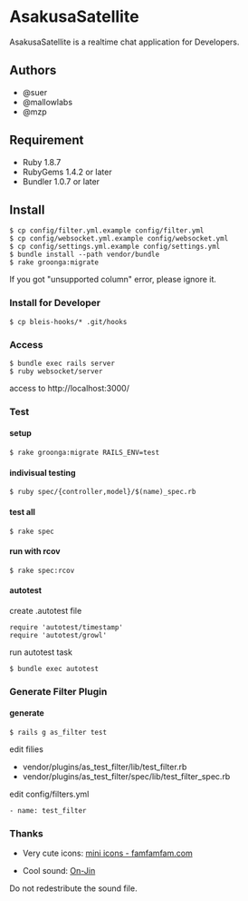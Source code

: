 AsakusaSatellite
===================

AsakusaSatellite is a realtime chat application for Developers.

Authors
----------------
 * @suer
 * @mallowlabs
 * @mzp

Requirement
----------------
 * Ruby 1.8.7
 * RubyGems 1.4.2 or later
 * Bundler 1.0.7 or later

Install
----------------

    $ cp config/filter.yml.example config/filter.yml
    $ cp config/websocket.yml.example config/websocket.yml
    $ cp config/settings.yml.example config/settings.yml
    $ bundle install --path vendor/bundle
    $ rake groonga:migrate

If you got "unsupported column" error, please ignore it.

### Install for Developer

    $ cp bleis-hooks/* .git/hooks

### Access

    $ bundle exec rails server
    $ ruby websocket/server

access to http://localhost:3000/

### Test
#### setup

    $ rake groonga:migrate RAILS_ENV=test

#### indivisual testing

    $ ruby spec/{controller,model}/$(name)_spec.rb

#### test all

    $ rake spec

#### run with rcov

    $ rake spec:rcov

#### autotest

create .autotest file

    require 'autotest/timestamp'
    require 'autotest/growl'

run autotest task

    $ bundle exec autotest

### Generate Filter Plugin

#### generate

    $ rails g as_filter test

edit filies

 * vendor/plugins/as_test_filter/lib/test_filter.rb
 * vendor/plugins/as_test_filter/spec/lib/test_filter_spec.rb

edit config/filters.yml

    - name: test_filter

### Thanks

 * Very cute icons: [mini icons - famfamfam.com](http://www.famfamfam.com/lab/icons/mini/)

 * Cool sound: [On-Jin](http://yen-soft.com/ssse/)

Do not redestribute the sound file.
